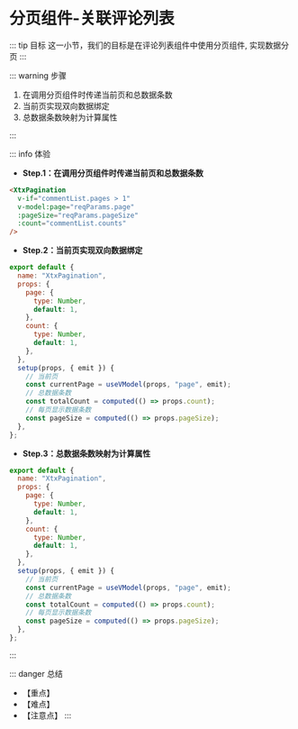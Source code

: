 # 分页组件-关联评论列表

::: tip 目标
这一小节，我们的目标是在评论列表组件中使用分页组件, 实现数据分页
:::

::: warning 步骤

1. 在调用分页组件时传递当前页和总数据条数
2. 当前页实现双向数据绑定
3. 总数据条数映射为计算属性

:::

::: info 体验

* **Step.1：在调用分页组件时传递当前页和总数据条数**

```html
<XtxPagination
  v-if="commentList.pages > 1"
  v-model:page="reqParams.page"
  :pageSize="reqParams.pageSize"
  :count="commentList.counts"
/>
```

* **Step.2：当前页实现双向数据绑定**

```js
export default {
  name: "XtxPagination",
  props: {
    page: {
      type: Number,
      default: 1,
    },
    count: {
      type: Number,
      default: 1,
    },
  },
  setup(props, { emit }) {
    // 当前页
    const currentPage = useVModel(props, "page", emit);
    // 总数据条数
    const totalCount = computed(() => props.count);
    // 每页显示数据条数
    const pageSize = computed(() => props.pageSize);
  },
};
```

* **Step.3：总数据条数映射为计算属性**

```js
export default {
  name: "XtxPagination",
  props: {
    page: {
      type: Number,
      default: 1,
    },
    count: {
      type: Number,
      default: 1,
    },
  },
  setup(props, { emit }) {
    // 当前页
    const currentPage = useVModel(props, "page", emit);
    // 总数据条数
    const totalCount = computed(() => props.count);
    // 每页显示数据条数
    const pageSize = computed(() => props.pageSize);
  },
};
```

:::

::: danger 总结

* 【重点】
* 【难点】
* 【注意点】
:::
